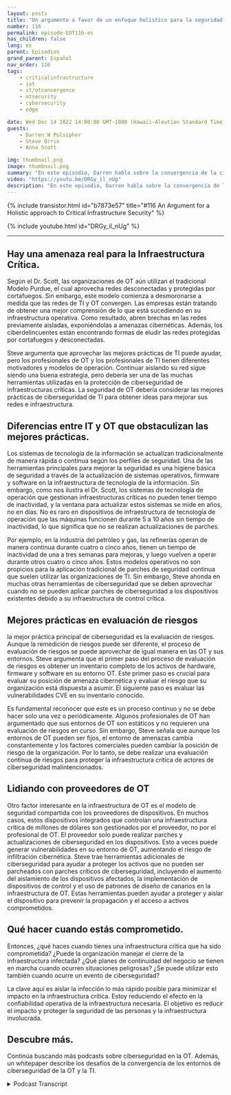 ```yaml
---
layout: posts
title: "Un argumento a favor de un enfoque holístico para la seguridad de la infraestructura crítica."
number: 116
permalink: episode-EDT116-es
has_children: false
lang: es
parent: Episodios
grand_parent: Español
nav_order: 116
tags:
    - criticalinfrastructure
    - iot
    - it/otconvergence
    - otsecurity
    - cybersecurity
    - edge

date: Wed Dec 14 2022 14:00:00 GMT-1000 (Hawaii-Aleutian Standard Time)
guests:
    - Darren W Pulsipher
    - Steve Orrin
    - Anna Scott

img: thumbnail.png
image: thumbnail.png
summary: "En este episodio, Darren habla sobre la convergencia de la ciberseguridad de OT y TI con el experto en seguridad Steve Orrin y la experta en OT Industrial, Dr. Anna Scott."
video: "https://youtu.be/DRGy_il_nUg"
description: "En este episodio, Darren habla sobre la convergencia de la ciberseguridad de OT y TI con el experto en seguridad Steve Orrin y la experta en OT Industrial, Dr. Anna Scott."
---
```


<div>
{% include transistor.html id="b7873e57" title="#116 An Argument for a Holistic approach to Critical Infrastructure Security" %}

{% include youtube.html id="DRGy_il_nUg" %}
</div>

---

## Hay una amenaza real para la Infraestructura Crítica.

Según el Dr. Scott, las organizaciones de OT aún utilizan el tradicional Modelo Purdue, el cual aprovecha redes desconectadas y protegidas por cortafuegos. Sin embargo, este modelo comienza a desmoronarse a medida que las redes de TI y OT convergen. Las empresas están tratando de obtener una mejor comprensión de lo que está sucediendo en su infraestructura operativa. Como resultado, abren brechas en las redes previamente aisladas, exponiéndolas a amenazas cibernéticas. Además, los ciberdelincuentes están encontrando formas de eludir las redes protegidas por cortafuegos y desconectadas.

Steve argumenta que aprovechar las mejores prácticas de TI puede ayudar, pero los profesionales de OT y los profesionales de TI tienen diferentes motivadores y modelos de operación. Continuar aislando su red sigue siendo una buena estrategia, pero debería ser una de las muchas herramientas utilizadas en la protección de ciberseguridad de infraestructuras críticas. La seguridad de OT debería considerar las mejores prácticas de ciberseguridad de TI para obtener ideas para mejorar sus redes e infraestructura.

## Diferencias entre IT y OT que obstaculizan las mejores prácticas.

Los sistemas de tecnología de la información se actualizan tradicionalmente de manera rápida o continua según los perfiles de seguridad. Una de las herramientas principales para mejorar la seguridad es una higiene básica de seguridad a través de la actualización de sistemas operativos, firmware y software en la infraestructura de tecnología de la información. Sin embargo, como nos ilustra el Dr. Scott, los sistemas de tecnología de operación que gestionan infraestructuras críticas no pueden tener tiempo de inactividad, y la ventana para actualizar estos sistemas se mide en años, no en días. No es raro en dispositivos de infraestructura de tecnología de operación que las máquinas funcionen durante 5 a 10 años sin tiempo de inactividad, lo que significa que no se realizan actualizaciones de parches.

Por ejemplo, en la industria del petróleo y gas, las refinerías operan de manera continua durante cuatro o cinco años, tienen un tiempo de inactividad de una a tres semanas para mejoras, y luego vuelven a operar durante otros cuatro o cinco años. Estos modelos operativos no son propicios para la aplicación tradicional de parches de seguridad continua que suelen utilizar las organizaciones de TI. Sin embargo, Steve ahonda en muchas otras herramientas de ciberseguridad que se deben aprovechar cuando no se pueden aplicar parches de ciberseguridad a los dispositivos existentes debido a su infraestructura de control crítica.

## Mejores prácticas en evaluación de riesgos

la mejor práctica principal de ciberseguridad es la evaluación de riesgos. Aunque la remedición de riesgos puede ser diferente, el proceso de evaluación de riesgos se puede aprovechar de igual manera en las OT y sus entornos. Steve argumenta que el primer paso del proceso de evaluación de riesgos es obtener un inventario completo de los activos de hardware, firmware y software en su entorno OT. Este primer paso es crucial para evaluar su posición de amenaza cibernética y evaluar el riesgo que su organización está dispuesta a asumir. El siguiente paso es evaluar las vulnerabilidades CVE en su inventario conocido.

Es fundamental reconocer que este es un proceso continuo y no se debe hacer solo una vez o periódicamente. Algunos profesionales de OT han argumentado que sus entornos de OT son estáticos y no requieren una evaluación de riesgos en curso. Sin embargo, Steve señala que aunque los entornos de OT pueden ser fijos, el entorno de amenazas cambia constantemente y los factores comerciales pueden cambiar la posición de riesgo de la organización. Por lo tanto, se debe realizar una evaluación continua de riesgos para proteger la infraestructura crítica de actores de ciberseguridad malintencionados.

## Lidiando con proveedores de OT

Otro factor interesante en la infraestructura de OT es el modelo de seguridad compartida con los proveedores de dispositivos. En muchos casos, estos dispositivos integrados que controlan una infraestructura crítica de millones de dólares son gestionados por el proveedor, no por el profesional de OT. El proveedor solo puede realizar parches y actualizaciones de ciberseguridad en los dispositivos. Esto a veces puede generar vulnerabilidades en su entorno de OT, aumentando el riesgo de infiltración cibernética. Steve trae herramientas adicionales de ciberseguridad para ayudar a proteger los activos que no pueden ser parcheados con parches críticos de ciberseguridad, incluyendo el aumento del aislamiento de los dispositivos afectados, la implementación de dispositivos de control y el uso de patrones de diseño de canarios en la infraestructura de OT. Estas herramientas pueden ayudar a proteger y aislar el dispositivo para prevenir la propagación y el acceso a activos comprometidos.

## Qué hacer cuando estás comprometido.

Entonces, ¿qué haces cuando tienes una infraestructura crítica que ha sido comprometida? ¿Puede la organización manejar el cierre de la infraestructura infectada? ¿Qué planes de continuidad del negocio se tienen en marcha cuando ocurren situaciones peligrosas? ¿Se puede utilizar esto también cuando ocurre un evento de ciberseguridad?

La clave aquí es aislar la infección lo más rápido posible para minimizar el impacto en la infraestructura crítica. Estoy reduciendo el efecto en la confiabilidad operativa de la infraestructura necesaria. El objetivo es reducir el impacto y proteger la seguridad de las personas y la infraestructura involucrada.

## Descubre más.

Continúa buscando más podcasts sobre ciberseguridad en la OT. Además, un whitepaper describe los desafíos de la convergencia de los entornos de ciberseguridad de la OT y la TI.



<details>
<summary> Podcast Transcript </summary>

<p></p>

</details>
